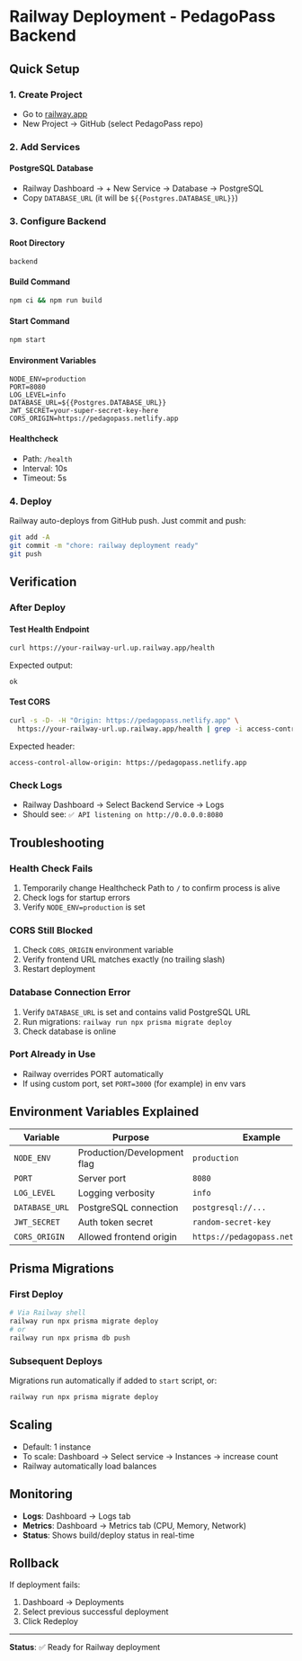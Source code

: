# Railway Deployment - PedagoPass Backend

## Quick Setup

### 1. Create Project
- Go to [railway.app](https://railway.app)
- New Project → GitHub (select PedagoPass repo)

### 2. Add Services

#### PostgreSQL Database
- Railway Dashboard → + New Service → Database → PostgreSQL
- Copy `DATABASE_URL` (it will be `${{Postgres.DATABASE_URL}}`)

### 3. Configure Backend

#### Root Directory
```
backend
```

#### Build Command
```bash
npm ci && npm run build
```

#### Start Command
```bash
npm start
```

#### Environment Variables
```
NODE_ENV=production
PORT=8080
LOG_LEVEL=info
DATABASE_URL=${{Postgres.DATABASE_URL}}
JWT_SECRET=your-super-secret-key-here
CORS_ORIGIN=https://pedagopass.netlify.app
```

#### Healthcheck
- Path: `/health`
- Interval: 10s
- Timeout: 5s

### 4. Deploy

Railway auto-deploys from GitHub push. Just commit and push:

```bash
git add -A
git commit -m "chore: railway deployment ready"
git push
```

## Verification

### After Deploy

#### Test Health Endpoint
```bash
curl https://your-railway-url.up.railway.app/health
```

Expected output:
```
ok
```

#### Test CORS
```bash
curl -s -D- -H "Origin: https://pedagopass.netlify.app" \
  https://your-railway-url.up.railway.app/health | grep -i access-control-allow-origin
```

Expected header:
```
access-control-allow-origin: https://pedagopass.netlify.app
```

### Check Logs
- Railway Dashboard → Select Backend Service → Logs
- Should see: `✅ API listening on http://0.0.0.0:8080`

## Troubleshooting

### Health Check Fails
1. Temporarily change Healthcheck Path to `/` to confirm process is alive
2. Check logs for startup errors
3. Verify `NODE_ENV=production` is set

### CORS Still Blocked
1. Check `CORS_ORIGIN` environment variable
2. Verify frontend URL matches exactly (no trailing slash)
3. Restart deployment

### Database Connection Error
1. Verify `DATABASE_URL` is set and contains valid PostgreSQL URL
2. Run migrations: `railway run npx prisma migrate deploy`
3. Check database is online

### Port Already in Use
- Railway overrides PORT automatically
- If using custom port, set `PORT=3000` (for example) in env vars

## Environment Variables Explained

| Variable | Purpose | Example |
|----------|---------|---------|
| `NODE_ENV` | Production/Development flag | `production` |
| `PORT` | Server port | `8080` |
| `LOG_LEVEL` | Logging verbosity | `info` |
| `DATABASE_URL` | PostgreSQL connection | `postgresql://...` |
| `JWT_SECRET` | Auth token secret | `random-secret-key` |
| `CORS_ORIGIN` | Allowed frontend origin | `https://pedagopass.netlify.app` |

## Prisma Migrations

### First Deploy
```bash
# Via Railway shell
railway run npx prisma migrate deploy
# or
railway run npx prisma db push
```

### Subsequent Deploys
Migrations run automatically if added to `start` script, or:
```bash
railway run npx prisma migrate deploy
```

## Scaling

- Default: 1 instance
- To scale: Dashboard → Select service → Instances → increase count
- Railway automatically load balances

## Monitoring

- **Logs**: Dashboard → Logs tab
- **Metrics**: Dashboard → Metrics tab (CPU, Memory, Network)
- **Status**: Shows build/deploy status in real-time

## Rollback

If deployment fails:
1. Dashboard → Deployments
2. Select previous successful deployment
3. Click Redeploy

---

**Status**: ✅ Ready for Railway deployment

